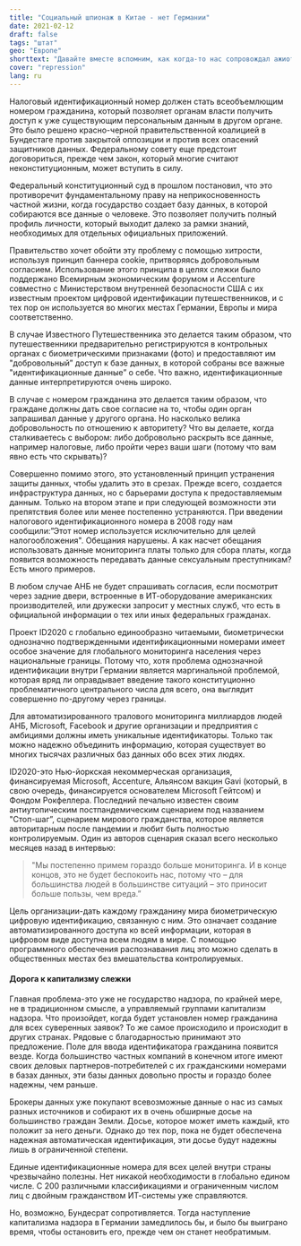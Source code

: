 ```yaml
---
title: "Социальный шпионаж в Китае - нет Германии"
date: 2021-02-12
draft: false
tags: "штат"
geo: "Европе"
shorttext: "Давайте вместе вспомним, как когда-то нас сопровождал ажиотаж социального шпионажа в Китае. Вдруг в моей стране тихо."
cover: "repression"
lang: ru
---
```


Налоговый идентификационный номер должен стать всеобъемлющим номером гражданина, который позволяет органам власти получить доступ к уже существующим персональным данным в другом органе. Это было решено красно-черной правительственной коалицией в Бундестаге против закрытой оппозиции и против всех опасений защитников данных. Федеральному совету еще предстоит договориться, прежде чем закон, который многие считают неконституционным, может вступить в силу.

Федеральный конституционный суд в прошлом постановил, что это противоречит фундаментальному праву на неприкосновенность частной жизни, когда государство создает базу данных, в которой собираются все данные о человеке. Это позволяет получить полный профиль личности, который выходит далеко за рамки знаний, необходимых для отдельных официальных приложений.

Правительство хочет обойти эту проблему с помощью хитрости, используя принцип баннера cookie, притворяясь добровольным согласием. Использование этого принципа в целях слежки было поддержано Всемирным экономическим форумом и Accenture совместно с Министерством внутренней безопасности США с их известным проектом цифровой идентификации путешественников, и с тех пор он используется во многих местах Германии, Европы и мира соответственно.

В случае Известного Путешественника это делается таким образом, что путешественники предварительно регистрируются в контрольных органах с биометрическими признаками (фото) и предоставляют им "добровольный” доступ к базе данных, в которой собраны все важные "идентификационные данные” о себе. Что важно, идентификационные данные интерпретируются очень широко.

В случае с номером гражданина это делается таким образом, что граждане должны дать свое согласие на то, чтобы один орган запрашивал данные у другого органа. Но насколько велика добровольность по отношению к авторитету? Что вы делаете, когда сталкиваетесь с выбором: либо добровольно раскрыть все данные, например налоговые, либо пройти через ваши шаги (потому что вам явно есть что скрывать)?

Совершенно помимо этого, это установленный принцип устранения защиты данных, чтобы удалить это в срезах. Прежде всего, создается инфраструктура данных, но с барьерами доступа к предоставляемым данным. Только на втором этапе и при следующей возможности эти препятствия более или менее постепенно устраняются. При введении налогового идентификационного номера в 2008 году нам сообщили:”Этот номер используется исключительно для целей налогообложения". Обещания нарушены. А как насчет обещания использовать данные мониторинга платы только для сбора платы, когда появится возможность передавать данные сексуальным преступникам? Есть много примеров.

В любом случае АНБ не будет спрашивать согласия, если посмотрит через задние двери, встроенные в ИТ-оборудование американских производителей, или дружески запросит у местных служб, что есть в официальной информации о тех или иных федеральных гражданах.

Проект ID2020 с глобально единообразно читаемыми, биометрически однозначно подтвержденными идентификационными номерами имеет особое значение для глобального мониторинга населения через национальные границы. Потому что, хотя проблема однозначной идентификации внутри Германии является маргинальной проблемой, которая вряд ли оправдывает введение такого конституционно проблематичного центрального числа для всего, она выглядит совершенно по-другому через границы.

Для автоматизированного тралового мониторинга миллиардов людей АНБ, Microsoft, Facebook и другие организации и предприятия с амбициями должны иметь уникальные идентификаторы. Только так можно надежно объединить информацию, которая существует во многих тысячах различных баз данных обо всех этих людях.

ID2020-это Нью-йоркская некоммерческая организация, финансируемая Microsoft, Accenture, Альянсом вакцин Gavi (который, в свою очередь, финансируется основателем Microsoft Гейтсом) и Фондом Рокфеллера. Последний печально известен своим антиутопическим постпандемическим сценарием под названием "Стоп-шаг”, сценарием мирового гражданства, которое является авторитарным после пандемии и любит быть полностью контролируемым. Один из авторов сценария сказал всего несколько месяцев назад в интервью:

> "Мы постепенно примем гораздо больше мониторинга. И в конце концов, это не будет беспокоить нас, потому что – для большинства людей в большинстве ситуаций – это приносит больше пользы, чем вреда.”

Цель организации-дать каждому гражданину мира биометрическую цифровую идентификацию, связанную с ним. Это означает создание автоматизированного доступа ко всей информации, которая в цифровом виде доступна всем людям в мире. С помощью программного обеспечения распознавания лиц это можно сделать в общественных местах без вмешательства контролируемых.

#### Дорога к капитализму слежки

Главная проблема-это уже не государство надзора, по крайней мере, не в традиционном смысле, а управляемый группами капитализм надзора. Что произойдет, когда будет установлен номер гражданина для всех суверенных заявок? То же самое происходило и происходит в других странах. Рядовые с благодарностью принимают это предложение. Поле для ввода идентификатора гражданина появится везде. Когда большинство частных компаний в конечном итоге имеют своих деловых партнеров-потребителей с их гражданскими номерами в базах данных, эти базы данных довольно просты и гораздо более надежны, чем раньше.

Брокеры данных уже покупают всевозможные данные о нас из самых разных источников и собирают их в очень обширные досье на большинство граждан Земли. Досье, которое может иметь каждый, кто положит за него деньги. Однако до тех пор, пока не будет обеспечена надежная автоматическая идентификация, эти досье будут надежны лишь в ограниченной степени.

Единые идентификационные номера для всех целей внутри страны чрезвычайно полезны. Нет никакой необходимости в глобально едином числе. С 200 различными классификациями и ограниченным числом лиц с двойным гражданством ИТ-системы уже справляются.

Но, возможно, Бундесрат сопротивляется. Тогда наступление капитализма надзора в Германии замедлилось бы, и было бы выиграно время, чтобы остановить его, прежде чем он станет необратимым.
